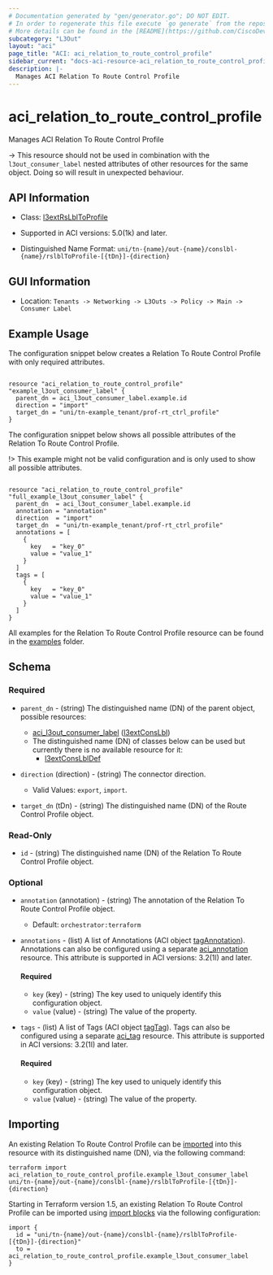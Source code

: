 ```yaml
---
# Documentation generated by "gen/generator.go"; DO NOT EDIT.
# In order to regenerate this file execute `go generate` from the repository root.
# More details can be found in the [README](https://github.com/CiscoDevNet/terraform-provider-aci/blob/master/README.md).
subcategory: "L3Out"
layout: "aci"
page_title: "ACI: aci_relation_to_route_control_profile"
sidebar_current: "docs-aci-resource-aci_relation_to_route_control_profile"
description: |-
  Manages ACI Relation To Route Control Profile
---
```


# aci_relation_to_route_control_profile #

Manages ACI Relation To Route Control Profile

  -> This resource should not be used in combination with the `l3out_consumer_label` nested attributes of other resources for the same object. Doing so will result in unexpected behaviour.


## API Information ##

* Class: [l3extRsLblToProfile](https://pubhub.devnetcloud.com/media/model-doc-latest/docs/app/index.html#/objects/l3extRsLblToProfile/overview)

* Supported in ACI versions: 5.0(1k) and later.

* Distinguished Name Format: `uni/tn-{name}/out-{name}/conslbl-{name}/rslblToProfile-[{tDn}]-{direction}`

## GUI Information ##

* Location: `Tenants -> Networking -> L3Outs -> Policy -> Main -> Consumer Label`

## Example Usage ##

The configuration snippet below creates a Relation To Route Control Profile with only required attributes.

```hcl

resource "aci_relation_to_route_control_profile" "example_l3out_consumer_label" {
  parent_dn = aci_l3out_consumer_label.example.id
  direction = "import"
  target_dn = "uni/tn-example_tenant/prof-rt_ctrl_profile"
}

```
The configuration snippet below shows all possible attributes of the Relation To Route Control Profile.

!> This example might not be valid configuration and is only used to show all possible attributes.

```hcl

resource "aci_relation_to_route_control_profile" "full_example_l3out_consumer_label" {
  parent_dn  = aci_l3out_consumer_label.example.id
  annotation = "annotation"
  direction  = "import"
  target_dn  = "uni/tn-example_tenant/prof-rt_ctrl_profile"
  annotations = [
    {
      key   = "key_0"
      value = "value_1"
    }
  ]
  tags = [
    {
      key   = "key_0"
      value = "value_1"
    }
  ]
}

```

All examples for the Relation To Route Control Profile resource can be found in the [examples](https://github.com/CiscoDevNet/terraform-provider-aci/tree/master/examples/resources/aci_relation_to_route_control_profile) folder.

## Schema ##

### Required ###

* `parent_dn` - (string) The distinguished name (DN) of the parent object, possible resources:
  - [aci_l3out_consumer_label](https://registry.terraform.io/providers/CiscoDevNet/aci/latest/docs/resources/l3out_consumer_label) ([l3extConsLbl](https://pubhub.devnetcloud.com/media/model-doc-latest/docs/app/index.html#/objects/l3extConsLbl/overview))
  - The distinguished name (DN) of classes below can be used but currently there is no available resource for it:
    - [l3extConsLblDef](https://pubhub.devnetcloud.com/media/model-doc-latest/docs/app/index.html#/objects/l3extConsLblDef/overview)

* `direction` (direction) - (string) The connector direction.
  - Valid Values: `export`, `import`.
* `target_dn` (tDn) - (string) The distinguished name (DN) of the Route Control Profile object.

### Read-Only ###

* `id` - (string) The distinguished name (DN) of the Relation To Route Control Profile object.

### Optional ###
  
* `annotation` (annotation) - (string) The annotation of the Relation To Route Control Profile object.
  - Default: `orchestrator:terraform`

* `annotations` - (list) A list of Annotations (ACI object [tagAnnotation](https://pubhub.devnetcloud.com/media/model-doc-latest/docs/app/index.html#/objects/tagAnnotation/overview)). Annotations can also be configured using a separate [aci_annotation](https://registry.terraform.io/providers/CiscoDevNet/aci/latest/docs/resources/annotation) resource. This attribute is supported in ACI versions: 3.2(1l) and later.
  
  #### Required ####
  
  * `key` (key) - (string) The key used to uniquely identify this configuration object.
  * `value` (value) - (string) The value of the property.

* `tags` - (list) A list of Tags (ACI object [tagTag](https://pubhub.devnetcloud.com/media/model-doc-latest/docs/app/index.html#/objects/tagTag/overview)). Tags can also be configured using a separate [aci_tag](https://registry.terraform.io/providers/CiscoDevNet/aci/latest/docs/resources/tag) resource. This attribute is supported in ACI versions: 3.2(1l) and later.
  
  #### Required ####
  
  * `key` (key) - (string) The key used to uniquely identify this configuration object.
  * `value` (value) - (string) The value of the property.

## Importing

An existing Relation To Route Control Profile can be [imported](https://www.terraform.io/docs/import/index.html) into this resource with its distinguished name (DN), via the following command:

```
terraform import aci_relation_to_route_control_profile.example_l3out_consumer_label uni/tn-{name}/out-{name}/conslbl-{name}/rslblToProfile-[{tDn}]-{direction}
```

Starting in Terraform version 1.5, an existing Relation To Route Control Profile can be imported
using [import blocks](https://developer.hashicorp.com/terraform/language/import) via the following configuration:

```
import {
  id = "uni/tn-{name}/out-{name}/conslbl-{name}/rslblToProfile-[{tDn}]-{direction}"
  to = aci_relation_to_route_control_profile.example_l3out_consumer_label
}
```
